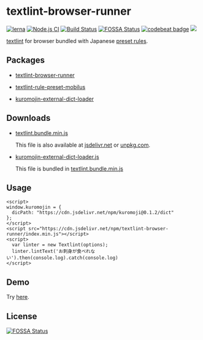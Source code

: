 # textlint-browser-runner
[![lerna](https://img.shields.io/badge/maintained%20with-lerna-cc00ff.svg)](https://lerna.js.org/)
[![Node.js CI](https://github.com/mobilusoss/textlint-browser-runner/workflows/Node.js%20CI/badge.svg)](https://github.com/mobilusoss/textlint-browser-runner/actions?query=workflow%3A%22Node.js+CI%22)
[![Build Status](https://travis-ci.com/mobilusoss/textlint-browser-runner.svg?branch=master)](https://travis-ci.com/mobilusoss/textlint-browser-runner)
[![FOSSA Status](https://app.fossa.io/api/projects/git%2Bgithub.com%2Fmobilusoss%2Ftextlint-browser-runner.svg?type=shield)](https://app.fossa.io/projects/git%2Bgithub.com%2Fmobilusoss%2Ftextlint-browser-runner?ref=badge_shield)
[![codebeat badge](https://codebeat.co/badges/7d36c660-3695-47cd-b0a8-d8490200f6f9)](https://codebeat.co/projects/github-com-mobilusoss-textlint-browser-runner-master)
[![](https://data.jsdelivr.com/v1/package/npm/textlint-browser-runner/badge)](https://www.jsdelivr.com/package/npm/textlint-browser-runner)

[textlint](https://github.com/textlint/textlint "textlint") for browser bundled with Japanese [preset rules](https://www.npmjs.com/package/textlint-rule-preset-mobilus).

## Packages

- [textlint-browser-runner](https://www.npmjs.com/package/textlint-browser-runner)

- [textlint-rule-preset-mobilus](https://www.npmjs.com/package/textlint-rule-preset-mobilus)

- [kuromojin-external-dict-loader](https://github.com/mobilusoss/textlint-browser-runner/tree/master/packages/kuromojin-external-dict-loader)


## Downloads

- [textlint.bundle.min.js](https://mobilusoss.github.io/textlint-browser-runner/downloads/textlint.bundle.min.js)

  This file is also available at [jsdelivr.net](https://cdn.jsdelivr.net/npm/textlint-browser-runner/index.min.js) or [unpkg.com](https://unpkg.com/textlint-browser-runner/dist/textlint.bundle.min.js).

- [kuromojin-external-dict-loader.js](https://mobilusoss.github.io/textlint-browser-runner/downloads/kuromojin-external-dict-loader.js)

  This file is bundled in [textlint.bundle.min.js](https://mobilusoss.github.io/textlint-browser-runner/downloads/textlint.bundle.min.js)


## Usage


```
<script>
window.kuromojin = {
  dicPath: "https://cdn.jsdelivr.net/npm/kuromoji@0.1.2/dict"
};
</script>
<script src="https://cdn.jsdelivr.net/npm/textlint-browser-runner/index.min.js"></script>
<script>
  var linter = new Textlint(options);
  linter.lintText('お刺身が食べれない').then(console.log).catch(console.log)
</script>
```

## Demo

Try [here](https://mobilusoss.github.io/textlint-browser-runner/demo.html).

## License
[![FOSSA Status](https://app.fossa.io/api/projects/git%2Bgithub.com%2Fmobilusoss%2Ftextlint-browser-runner.svg?type=large)](https://app.fossa.io/projects/git%2Bgithub.com%2Fmobilusoss%2Ftextlint-browser-runner?ref=badge_large)
